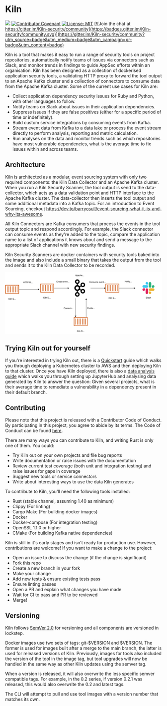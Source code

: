 # Kiln
![](https://github.com/simplybusiness/kiln/workflows/CI/badge.svg)
[![Contributor Covenant](https://img.shields.io/badge/Contributor%20Covenant-v1.4%20adopted-ff69b4.svg)](CODE_OF_CONDUCT.md)
[![License: MIT](https://img.shields.io/badge/License-MIT-yellow.svg)](https://opensource.org/licenses/MIT) [![Join the chat at https://gitter.im/Kiln-security/community](https://badges.gitter.im/Kiln-security/community.svg)](https://gitter.im/Kiln-security/community?utm_source=badge&utm_medium=badge&utm_campaign=pr-badge&utm_content=badge)

Kiln is a tool that makes it easy to run a range of security tools on project repositories, automatically notify teams of issues via connectors such as Slack, and monitor trends in findings to guide AppSec efforts within an organisation.  Kiln has been designed as a collection of dockerised application security tools, a validating HTTP proxy to forward the tool output to an Apache Kafka cluster and a collection of connectors to consume data from the Apache Kafka cluster.
Some of the current use cases for Kiln are: 

- Collect application dependency security issues for Ruby and Python, with other languages to follow.
- Notify teams on Slack about issues in their application dependencies.
- Suppress issues if they are false positives (either for a specific period of time or indefinitely).
- Build custom service integrations by consuming events from Kafka.
- Stream event data from Kafka to a data lake or process the event stream directly to perform analysis, reporting and metric calculation.
- Run analyses on the data and monitor trends such as which repositories have most vulnerable dependencies, what is the average time to fix issues within and across teams. 

## Architecture
Kiln is architected as a modular, event sourcing system with only two required components: the Kiln Data Collector and an Apache Kafka cluster. When you run a Kiln Security Scanner, the tool output is send to the data-collector, which acts as a data validation point and HTTP interface to the Apache Kafka cluster. The data-collector then inserts the tool output and some additional metadata into a Kafka topic. For an introduction to Event Sourcing, checkout https://dev.to/barryosull/event-sourcing-what-it-is-and-why-its-awesome.

All Kiln Connectors are Kafka consumers that process the events in the tool output topic and respond accordingly. For example, the Slack connector can consume events as they're added to the topic, compare the application name to a list of applications it knows about and send a message to the appropriate Slack channel with new security findings.

Kiln Security Scanners are docker containers with security tools baked into the image and also include a small binary that takes the output from the tool and sends it to the Kiln Data Collector to be recorded.

![Kiln architecture diagram](docs/images/Kiln%20Architecture%20diagram.svg)

## Trying Kiln out for yourself

If you're interested in trying Kiln out, there is a [Quickstart](docs/quickstart/README.md) guide which walks you through deploying a Kubernetes cluster to AWS and then deploying Kiln to that cluster. Once you have Kiln deployed, there is also a [data analysis guide](docs/data-analysis/README.md) which walks you through setting up JupyterHub and analysing data generated by Kiln to answer the question: Given several projects, what is their average time to remediate a vulnerability in a dependency present in their default branch.

## Contributing
Please note that this project is released with a Contributor Code of Conduct. By participating in this project, you agree to abide by its terms. The Code of Conduct can be found [here](CODE_OF_CONDUCT.md).

There are many ways you can contribute to Kiln, and writing Rust is only one of them. You could:
- Try Kiln out on your own projects and file bug reports
- Write documentation or raise issues with the documentation
- Review current test coverage (both unit and integration testing) and raise issues for gaps in coverage
- Suggest new tools or service connectors
- Write about interesting ways to use the data Kiln generates

To contribute to Kiln, you'll need the following tools installed:
- Rust (stable channel, assuming 1.40 as minimum)
- Clippy (For linting)
- Cargo Make (For building docker images)
- Docker
- Docker-compose (For integration testing)
- OpenSSL 1.1.0 or higher
- CMake  (For building Kafka native dependencies)

Kiln is still in it's early stages and isn't ready for production use. However, contributions are welcome! If you want to make a change to the project:
- Open an issue to discuss the change (if the change is significant)
- Fork this repo
- Create a new branch in your fork
- Make your change
- Add new tests & ensure existing tests pass
- Ensure linting passes
- Open a PR and explain what changes you have made
- Wait for CI to pass and PR to be reviewed
- Merge!

## Versioning
Kiln follows [SemVer 2.0](https://semver.org/) for versioning and all components are versioned in lockstep.

Docker images use two sets of tags: git-$VERSION and $VERSION. The former is used for images built after a merge to the main branch, the latter is used for released versions of Kiln. Previously, images for tools also included the version of the tool in the image tag, but tool upgrades will now be handled in the same way as other Kiln updates using the semver tag.

When a version is released, it will also overwrite the less specific semver compatible tags. For example, in the 0.2 series, if version 0.2.1 was released, this would also overwrite the 0.2 and latest tags.

The CLI will attempt to pull and use tool images with a version number that matches its own.
